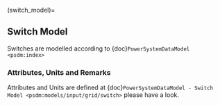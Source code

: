 (switch_model)=
## Switch Model

Switches are modelled according to {doc}`PowerSystemDataModel <psdm:index>`

### Attributes, Units and Remarks

Attributes and Units are defined at {doc}`PowerSystemDataModel - Switch Model <psdm:models/input/grid/switch>` please have a look.